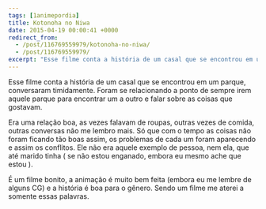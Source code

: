 ```yaml
---
tags: [1animepordia]
title: Kotonoha no Niwa
date: 2015-04-19 00:00:41 +0000
redirect_from:
  - /post/116769559979/kotonoha-no-niwa/
  - /post/116769559979/
excerpt: "Esse filme conta a história de um casal que se encontrou em um parque, conversaram timidamente. Foram se relacionando a ponto de sempre irem aquele parque para encontrar um a outro e falar sobre as coisas que gostavam."
---
```


Esse filme conta a história de um casal que se encontrou em um parque,
conversaram timidamente. Foram se relacionando a ponto de sempre irem
aquele parque para encontrar um a outro e falar sobre as coisas que
gostavam.

Era uma relação boa, as vezes falavam de roupas, outras vezes de comida,
outras conversas não me lembro mais. Só que com o tempo as coisas não
foram ficando tão boas assim, os problemas de cada um foram aparecendo e
assim os conflitos. Ele não era aquele exemplo de pessoa, nem ela, que
até marido tinha ( se não estou enganado, embora eu mesmo ache que estou
).

É um filme bonito, a animação é muito bem feita (embora eu me lembre de
alguns CG) e a história é boa para o gênero. Sendo um filme me aterei a
somente essas palavras.


